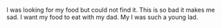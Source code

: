 I was looking for my food but could not find it.
This is so bad it makes me sad. 
I want my food to eat with my dad. 
My I was such a young lad. 